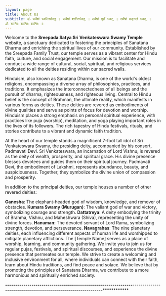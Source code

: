 ```yaml
---
layout: page
title: About Us
subtitle: ॐ सर्वेषाऺ स्वस्तिर्भवतु । सर्वेषाऺ शान्तिर्भवतु । सर्वेषाऺ पूर्णं भवतु । सर्वेषाऺ मङ्गलं भवतु ।
ॐ शान्तिः शान्तिः शान्तिः ॥
---
```


Welcome to the **Sreepada Satya Sri Venkateswara Swamy Temple** website, a sanctuary dedicated to fostering the principles of Sanatana Dharma and enriching the spiritual lives of our community.  Established by the Sreepada Family Trust, our temple serves as a vibrant center for Hindu faith, culture, and social engagement.  Our mission is to facilitate and conduct a wide range of cultural, social, spiritual, and religious services dedicated to all the deities residing within our sacred walls.

Hinduism, also known as Sanatana Dharma, is one of the world's oldest religions, encompassing a diverse array of philosophies, practices, and traditions.  It emphasizes the interconnectedness of all beings and the pursuit of dharma, righteousness, and righteous living.  Central to Hindu belief is the concept of Brahman, the ultimate reality, which manifests in various forms as deities.  These deities are revered as embodiments of divine qualities and serve as points of focus for devotion and worship.  Hinduism places a strong emphasis on personal spiritual experience, with practices like puja (worship), meditation, and yoga playing important roles in the lives of its followers.  The rich tapestry of Hindu festivals, rituals, and stories contribute to a vibrant and dynamic faith tradition.

At the heart of our temple stands a magnificent 7-foot tall idol of Sri Venkateswara Swamy, the presiding deity, accompanied by his consort, Padmavati Devi.  Sri Venkateswara, an incarnation of Lord Vishnu, is revered as the deity of wealth, prosperity, and spiritual grace.  His divine presence blesses devotees and guides them on their spiritual journey.  Padmavati Devi, the embodiment of Lakshmi, represents abundance, beauty, and auspiciousness.  Together, they symbolize the divine union of compassion and prosperity.

In addition to the principal deities, our temple houses a number of other revered deities:

**Ganesha**: The elephant-headed god of wisdom, knowledge, and remover of obstacles.
**Kumara Swamy (Murugan)**: The valiant god of war and victory, symbolizing courage and strength.
**Dattatreya**: A deity embodying the trinity of Brahma, Vishnu, and Maheshwara (Shiva), representing the unity of divine forces.
**Hanuman**: The devoted servant of Lord Rama, symbolizing strength, devotion, and perseverance.
**Navagrahas**: The nine planetary deities, each influencing different aspects of human life and worshipped to mitigate planetary afflictions.
The [Temple Name] serves as a place of worship, learning, and community gathering.  We invite you to join us for regular pujas, festivals, and spiritual discourses, and experience the divine presence that permeates our temple.  We strive to create a welcoming and inclusive environment for all, where individuals can connect with their faith, learn about Hindu traditions, and find peace and solace.  We believe that by promoting the principles of Sanatana Dharma, we contribute to a more harmonious and spiritually enriched society.

************---------------------------------------------------------------************---------------------------------------------------------------************
